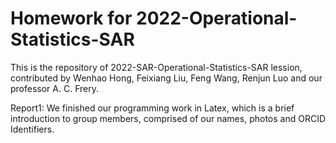 # Homework for 2022-Operational-Statistics-SAR
This is the repository of 2022-SAR-Operational-Statistics-SAR lession, contributed by Wenhao Hong, Feixiang Liu, Feng Wang, Renjun Luo and our professor A. C. Frery.
  
Report1: We finished our programming work in Latex, which is a brief introduction to group members, comprised of our names, photos and ORCID Identifiers.

